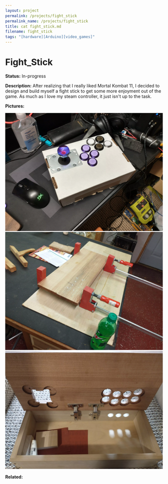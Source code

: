```yaml
---
layout: project
permalink: /projects/fight_stick
permalink_name: /projects/fight_stick
title: cat fight_stick.md
filename: fight_stick
tags: "[hardware][Arduino][video_games]"
---
```

# Fight_Stick

**Status:** In-progress

**Description:** After realizing that I really liked Mortal Kombat 11, I decided to design and build myself a fight stick to get some more enjoyment out of the game. As much as I love my steam controller, it just isn't up to the task.

**Pictures:**

![prototype](/assets/images/prototype_stick.webp)
![biscuits](/assets/images/biscuit_setting.webp)
![final_cut](/assets/images/finished_int.webp)

**Related:**